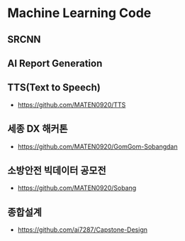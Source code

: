 # Machine Learning Code
## SRCNN
## AI Report Generation
## TTS(Text to Speech)
- https://github.com/MATEN0920/TTS
## 세종 DX 해커톤
- https://github.com/MATEN0920/GomGom-Sobangdan
## 소방안전 빅데이터 공모전
- https://github.com/MATEN0920/Sobang
## 종합설계
- https://github.com/ai7287/Capstone-Design
